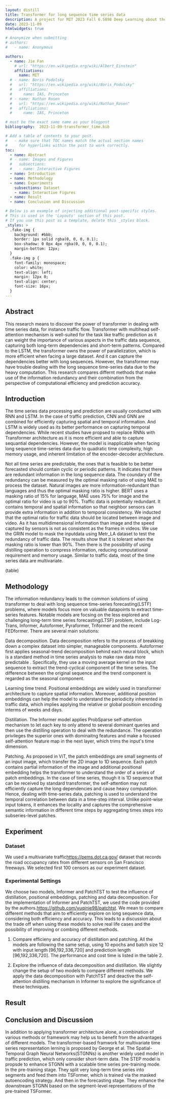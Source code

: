 ```yaml
---
layout: distill
title: Transformer for long sequence time series data
description: A project for MIT 2023 Fall 6.S898 Deep Learning about the adaptation of transformer in long sequance time series data, in the case of traffic prediction.
date: 2023-11-09
htmlwidgets: true

# Anonymize when submitting
# authors:
#   - name: Anonymous

authors:
  - name: Jie Fan
    # url: "https://en.wikipedia.org/wiki/Albert_Einstein"
    affiliations:
      name: MIT
  # - name: Boris Podolsky
  #   url: "https://en.wikipedia.org/wiki/Boris_Podolsky"
  #   affiliations:
  #     name: IAS, Princeton
  # - name: Nathan Rosen
  #   url: "https://en.wikipedia.org/wiki/Nathan_Rosen"
  #   affiliations:
  #     name: IAS, Princeton

# must be the exact same name as your blogpost
bibliography:  2023-11-09-transformer_time.bib

# Add a table of contents to your post.
#   - make sure that TOC names match the actual section names
#     for hyperlinks within the post to work correctly.
toc:
  - name: Abstract
  # - name: Images and Figures
  #   subsections:
  #   - name: Interactive Figures
  - name: Introduction
  - name: Methodology
  - name: Experiments
    subsections: Dataset
    - name: Interactive Figures
  - name: Result
  - name: Conclusion and Discussion

# Below is an example of injecting additional post-specific styles.
# This is used in the 'Layouts' section of this post.
# If you use this post as a template, delete this _styles block.
_styles: >
  .fake-img {
    background: #bbb;
    border: 1px solid rgba(0, 0, 0, 0.1);
    box-shadow: 0 0px 4px rgba(0, 0, 0, 0.1);
    margin-bottom: 12px;
  }
  .fake-img p {
    font-family: monospace;
    color: white;
    text-align: left;
    margin: 12px 0;
    text-align: center;
    font-size: 16px;
  }
---
```


## Abstract
This research means to discover the power of transformer in dealing with time series data, for instance traffic flow. Transformer with multihead self-attention mechanism is well-suited for the task like traffic prediction as it can weight the importance of various aspects in the traffic data sequence, capturing both long-term dependencies and short-term patterns. Compared to the LSTM, the transformer owns the power of parallelization, which is more efficient when facing a large dataset. And it can capture the dependencies better with long sequences. However, the transformer may have trouble dealing with the long sequence time-series data due to the heavy computation. This research compares differnt methods that make use of the information redundancy and their combination from the perspective of computational efficiency and prediction accuracy. 

## Introduction

The time series data processing and prediction are usually conducted with RNN and LSTM. In the case of traffic prediction, CNN and GNN are combined for efficiently capturing spatial and temporal information. And LSTM is widely used as its better performance on capturing temporal dependencies. While recent studies have propsed to replace RNNs with Transformer architecture as it is more efficient and able to capture sequantial dependencies. However, the model is inapplicable when facing long sequence time-series data due to quadratic time complexity, high memory usage, and inherent limitation of the encoder-decoder architecture. <d-cite key="Zhou_Zhang_Peng_Zhang_Li_Xiong_Zhang_2021"></d-cite> 

Not all time series are predictable, the ones that is feasible to be better forecasted should contain cyclic or periodic patterns. <d-cite key="Zeng_Chen_Zhang_Xu_2023"></d-cite> It indicates that there are redundant information in the long sequence data. The coundary of the redundancy can be measured by the optimal masking ratio of using MAE to process the dataset. Natural images are more information-redundant than languages and thus the optimal masking ratio is higher. BERT<d-cite key="devlin2019bert"></d-cite> uses a masking ratio of 15% for language, MAE<d-cite key="He_2022_CVPR"></d-cite> uses 75% for image and the optimal ratio for video is up to 90%.<d-cite key="feichtenhofer2022masked"></d-cite> Traffic data is potentially redundant. It contains temporal and spatial information so that neighbor sensors can provide extra information in addition to temporal consistency. We inducted that the optimal ratio for traffic data should be located between image and video. As it has multidimensional information than image and the speed captured by sensors is not as consistent as the frames in videos. We use the GRIN<d-cite key="cini2022filling"></d-cite> model to mask the inputdata using Metr_LA dataset to test the redundancy of traffic data. The results show that it is tolerant when the masking ratio is lower than 90%. Then there is the possibility of using distilling operation to compress information, reducing computational requirement and memory usage. Similar to traffic data, most of the time series data are multivariate.

(table)
## Methodology
The information redundancy leads to the common solutions of using transformer to deal with long sequence time-series forecasting(LSTF) problems, where models focus more on valuable datapoints to extract time-series features. Notable models are focsing on the less explored and challenging long-term time series forecasting(LTSF) problem, include Log- Trans, Informer, Autoformer, Pyraformer, Triformer and the recent FEDformer. <d-cite key="Zeng_Chen_Zhang_Xu_2023"></d-cite> There are several main solutions: 

Data decomposition. Data decomposition refers to the process of breakking down a complex dataset into simpler, manageable components. Autoformer <d-cite key="wu2021autoformer"></d-cite> first applies seasonal-trend decomposition behind each neural block, which is a standard method in time series analysis to make raw data more predictable <d-cite key="cleveland1990stl"></d-cite>. Specifically, they use a moving average kernel on the input sequence to extract the trend-cyclical component of the time series. The difference between the original sequence and the trend component is regarded as the seasonal component. <d-cite key="Zeng_Chen_Zhang_Xu_2023"></d-cite>

Learning time trend. Positional embeddings are widely used in transformer architecture to capture spatial information. <d-cite key="feichtenhofer2022masked"></d-cite> Moreover, additional position embeddings can help the model to understand the periodicity inherented in traffic data, which implies applying the relative or global positioin encoding interms of weeks and days. <d-cite key="https://doi.org/10.1111/tgis.12644"></d-cite>

Distillation. The Informer model applies ProbSparse self-attention mechanism to let each key to only attend to several dominant queries and then use the distilling operation to deal with the redundance. The operation privileges the superior ones with dominaitng features and make a focused self-attention feature map in the next layer, which trims the input's time dimension.<d-cite key="Zhou_Zhang_Peng_Zhang_Li_Xiong_Zhang_2021"></d-cite> 

Patching. As proposed in ViT<d-cite key="DBLP:journals/corr/abs-2010-11929"></d-cite>, the patch embeddings are small segments of an input image, which transfer the 2D image to 1D sequence. Each patch contains partial information of the image and additional positional embedding helps the transformer to understand the order of a series of patch embeddings. In the case of time series, though it is 1D sequence that can be received by standard transformer, the self-attention may not efficiently capture the long dependencies and cause heavy computation. Hence, dealing with time-series data, patching is used to understand the temporal correlation between data in a time-step interval. Unlike point-wise input tokens, it enhances the locality and captures the comprehensive semantic information in different time steps by aggregating times steps into subseries-level patches. <d-cite key="nie2023time"></d-cite> 

## Experiment
### Dataset
We used a multivariate traffic<d-footnote>https://pems.dot.ca.gov/</d-footnote> dataset that records the road occupancy rates from different sensors on San Francisco freeways. We selected first 100 censors as our experiment dataset. 

### Experimental Settings
We choose two models, Informer<d-cite key="Zhou_Zhang_Peng_Zhang_Li_Xiong_Zhang_2021"></d-cite>  and PatchTST<d-cite key="nie2023time"></d-cite> to test the influence of distillation, positional embeddings, patching and data decomposition. For the implementation of Informer and PatchTST, we used the code provided by the authors.<d-footnote>https://github.com/yuqinie98/patchtst</d-footnote>. We mean to compare different methods that aim to efficiently explore on long sequence data, considering both efficiency and accuracy. This leads to a discussion about the trade off when using these models to solve real life cases and the possibility of improving or combing different methods.

1. Compare efficieny and accuracy of distillation and patching. All the models are following the same setup, using 10 epochs and batch size 12 with input length [96,192,336,720] and predictioin length [96,192,336,720]. The performance and cost time is listed in the table 2. 

2. Explore the influence of data decomposition and distillation. We slightly change the setup of two models to compare different methods. We apply the data decomposition with PatchTST and deactive the self-attention distilling mechanism in Informer to explore the significance of these techniques.

## Result

## Conclusion and Discussion
In addition to applying transformer architecture alone, a combination of various methods or framework may help us to benefit from the advantages of different models. The transformer-based framwork for multivariate time series representation lerning is proposed by George et al.  <d-cite key="DBLP:journals/corr/abs-2010-02803"></d-cite> The Spatial-Temporal Graph Neural Networks(STGNNs) is another widely used model in traffic prediction, which only consider short-term data. The STEP model is propsde to enhance STGNN with a scalable time series pre-training mode. In the pre-training stage. They split very long-term time series into segments and feed them into TSFormer, which is trained via the masked autoencoding strategy. And then in the forecasting stage. They enhance the downstream STGNN based on the segment-level representations of the pre-trained TSFormer.<d-cite key="10.1145/3534678.3539396"></d-cite>


<!-- ## Citations

Citations are then used in the article body with the `<d-cite>` tag.
The key attribute is a reference to the id provided in the bibliography.
The key attribute can take multiple ids, separated by commas.

The citation is presented inline like this: <d-cite key="gregor2015draw"></d-cite> (a number that displays more information on hover).
If you have an appendix, a bibliography is automatically created and populated in it.

Distill chose a numerical inline citation style to improve readability of citation dense articles and because many of the benefits of longer citations are obviated by displaying more information on hover.
However, we consider it good style to mention author last names if you discuss something at length and it fits into the flow well — the authors are human and it’s nice for them to have the community associate them with their work.

*** -->

<!-- ## Footnotes

Just wrap the text you would like to show up in a footnote in a `<d-footnote>` tag.
The number of the footnote will be automatically generated.<d-footnote>This will become a hoverable footnote.</d-footnote> -->

<!-- ***

## Code Blocks

This theme implements a built-in Jekyll feature, the use of Rouge, for syntax highlighting.
It supports more than 100 languages.
This example is in C++.
All you have to do is wrap your code in a liquid tag:

{% raw  %}
{% highlight c++ linenos %}  <br/> code code code <br/> {% endhighlight %}
{% endraw %}

The keyword `linenos` triggers display of line numbers. You can try toggling it on or off yourself below:

{% highlight c++ %}

int main(int argc, char const \*argv[])
{
string myString;

    cout << "input a string: ";
    getline(cin, myString);
    int length = myString.length();

    char charArray = new char * [length];

    charArray = myString;
    for(int i = 0; i < length; ++i){
        cout << charArray[i] << " ";
    }

    return 0;
}

{% endhighlight %}


<!-- ## Blockquotes

<blockquote>
    We do not grow absolutely, chronologically. We grow sometimes in one dimension, and not in another, unevenly. We grow partially. We are relative. We are mature in one realm, childish in another.
    —Anais Nin
</blockquote>

*** -->


<!-- ## Layouts

The main text column is referred to as the body.
It is the assumed layout of any direct descendants of the `d-article` element.

<div class="fake-img l-body">
  <p>.l-body</p>
</div>

For images you want to display a little larger, try `.l-page`:

<div class="fake-img l-page">
  <p>.l-page</p>
</div>

All of these have an outset variant if you want to poke out from the body text a little bit.
For instance:

<div class="fake-img l-body-outset">
  <p>.l-body-outset</p>
</div>

<div class="fake-img l-page-outset">
  <p>.l-page-outset</p>
</div>

Occasionally you’ll want to use the full browser width.
For this, use `.l-screen`.
You can also inset the element a little from the edge of the browser by using the inset variant.

<div class="fake-img l-screen">
  <p>.l-screen</p>
</div>
<div class="fake-img l-screen-inset">
  <p>.l-screen-inset</p>
</div>

The final layout is for marginalia, asides, and footnotes.
It does not interrupt the normal flow of `.l-body` sized text except on mobile screen sizes.

<div class="fake-img l-gutter">
  <p>.l-gutter</p>
</div> -->

<!-- ***

## Other Typography?

Emphasis, aka italics, with *asterisks* (`*asterisks*`) or _underscores_ (`_underscores_`).

Strong emphasis, aka bold, with **asterisks** or __underscores__.

Combined emphasis with **asterisks and _underscores_**.

Strikethrough uses two tildes. ~~Scratch this.~~

1. First ordered list item
2. Another item
⋅⋅* Unordered sub-list. 
1. Actual numbers don't matter, just that it's a number
⋅⋅1. Ordered sub-list
4. And another item.

⋅⋅⋅You can have properly indented paragraphs within list items. Notice the blank line above, and the leading spaces (at least one, but we'll use three here to also align the raw Markdown).

⋅⋅⋅To have a line break without a paragraph, you will need to use two trailing spaces.⋅⋅
⋅⋅⋅Note that this line is separate, but within the same paragraph.⋅⋅
⋅⋅⋅(This is contrary to the typical GFM line break behaviour, where trailing spaces are not required.)

* Unordered list can use asterisks
- Or minuses
+ Or pluses

[I'm an inline-style link](https://www.google.com)

[I'm an inline-style link with title](https://www.google.com "Google's Homepage")

[I'm a reference-style link][Arbitrary case-insensitive reference text]

[I'm a relative reference to a repository file](../blob/master/LICENSE)

[You can use numbers for reference-style link definitions][1]

Or leave it empty and use the [link text itself].

URLs and URLs in angle brackets will automatically get turned into links. 
http://www.example.com or <http://www.example.com> and sometimes 
example.com (but not on Github, for example).

Some text to show that the reference links can follow later.

[arbitrary case-insensitive reference text]: https://www.mozilla.org
[1]: http://slashdot.org
[link text itself]: http://www.reddit.com

Here's our logo (hover to see the title text):

Inline-style: 
![alt text](https://github.com/adam-p/markdown-here/raw/master/src/common/images/icon48.png "Logo Title Text 1")

Reference-style: 
![alt text][logo]

[logo]: https://github.com/adam-p/markdown-here/raw/master/src/common/images/icon48.png "Logo Title Text 2"

Inline `code` has `back-ticks around` it.

```javascript
var s = "JavaScript syntax highlighting";
alert(s);
```
 
```python
s = "Python syntax highlighting"
print s
```
 
```
No language indicated, so no syntax highlighting. 
But let's throw in a <b>tag</b>.
```

Colons can be used to align columns.

| Tables        | Are           | Cool  |
| ------------- |:-------------:| -----:|
| col 3 is      | right-aligned | $1600 |
| col 2 is      | centered      |   $12 |
| zebra stripes | are neat      |    $1 |

There must be at least 3 dashes separating each header cell.
The outer pipes (|) are optional, and you don't need to make the 
raw Markdown line up prettily. You can also use inline Markdown.

Markdown | Less | Pretty
--- | --- | ---
*Still* | `renders` | **nicely**
1 | 2 | 3

> Blockquotes are very handy in email to emulate reply text.
> This line is part of the same quote.

Quote break.

> This is a very long line that will still be quoted properly when it wraps. Oh boy let's keep writing to make sure this is long enough to actually wrap for everyone. Oh, you can *put* **Markdown** into a blockquote. 


Here's a line for us to start with.

This line is separated from the one above by two newlines, so it will be a *separate paragraph*.

This line is also a separate paragraph, but...
This line is only separated by a single newline, so it's a separate line in the *same paragraph*. -->
